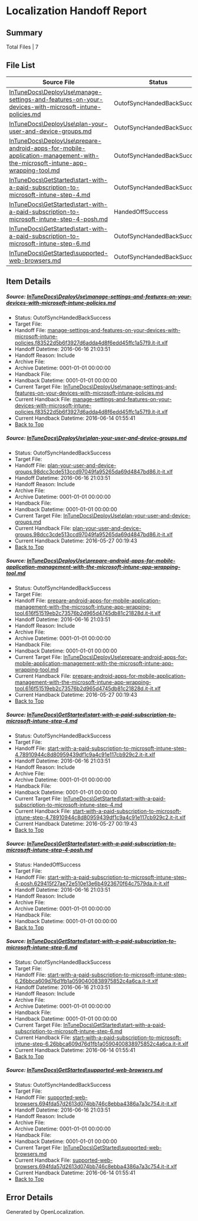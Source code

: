 # <a name='report-top'></a> Localization Handoff Report

## Summary
 Total Files | 7

## File List
 Source File | Status | Details 
 ----------- | ------ | ------- 
 [InTuneDocs\DeployUse\manage-settings-and-features-on-your-devices-with-microsoft-intune-policies.md](https://github.com/Microsoft/IntuneDocs-pr/blob/7b54297b8e44628ddc8c2c1ca881cd17d7dadbb0/InTuneDocs/DeployUse/manage-settings-and-features-on-your-devices-with-microsoft-intune-policies.md) | OutofSyncHandedBackSuccess | [Details](#4ce694110ff38207d9112bd468691173b91837ff73)
 [InTuneDocs\DeployUse\plan-your-user-and-device-groups.md](https://github.com/Microsoft/IntuneDocs-pr/blob/82ab2dbfada6c0745195da149d5f0dc1948ceb92/InTuneDocs/DeployUse/plan-your-user-and-device-groups.md) | OutofSyncHandedBackSuccess | [Details](#e89d8384532b994d810649fc07c698237e2f3cec212)
 [InTuneDocs\DeployUse\prepare-android-apps-for-mobile-application-management-with-the-microsoft-intune-app-wrapping-tool.md](https://github.com/Microsoft/IntuneDocs-pr/blob/2847c9af38ae0ddddc8d76d548ae7abddc63e4c1/InTuneDocs/DeployUse/prepare-android-apps-for-mobile-application-management-with-the-microsoft-intune-app-wrapping-tool.md) | OutofSyncHandedBackSuccess | [Details](#87f7fb7e80783ee236106c1322870d5351b82002216)
 [InTuneDocs\GetStarted\start-with-a-paid-subscription-to-microsoft-intune-step-4.md](https://github.com/Microsoft/IntuneDocs-pr/blob/2847c9af38ae0ddddc8d76d548ae7abddc63e4c1/InTuneDocs/GetStarted/start-with-a-paid-subscription-to-microsoft-intune-step-4.md) | OutofSyncHandedBackSuccess | [Details](#e764dc73492db984fcbb118597ad1d08491d3427526)
 [InTuneDocs\GetStarted\start-with-a-paid-subscription-to-microsoft-intune-step-4-posh.md](https://github.com/Microsoft/IntuneDocs-pr/blob/2847c9af38ae0ddddc8d76d548ae7abddc63e4c1/InTuneDocs/GetStarted/start-with-a-paid-subscription-to-microsoft-intune-step-4-posh.md) | HandedOffSuccess | [Details](#e0eca2ecc9948c7caf15d5df5e6e106428b8b964525)
 [InTuneDocs\GetStarted\start-with-a-paid-subscription-to-microsoft-intune-step-6.md](https://github.com/Microsoft/IntuneDocs-pr/blob/2847c9af38ae0ddddc8d76d548ae7abddc63e4c1/InTuneDocs/GetStarted/start-with-a-paid-subscription-to-microsoft-intune-step-6.md) | OutofSyncHandedBackSuccess | [Details](#b3b65a1fd1e426bf566f39382321a29e913f102c528)
 [InTuneDocs\GetStarted\supported-web-browsers.md](https://github.com/Microsoft/IntuneDocs-pr/blob/2847c9af38ae0ddddc8d76d548ae7abddc63e4c1/InTuneDocs/GetStarted/supported-web-browsers.md) | OutofSyncHandedBackSuccess | [Details](#2524ff0c6139029b162fd58ed209e2d1c284df76533)

## Item Details
##### <a name='4ce694110ff38207d9112bd468691173b91837ff73'></a> Source: [InTuneDocs\DeployUse\manage-settings-and-features-on-your-devices-with-microsoft-intune-policies.md](https://github.com/Microsoft/IntuneDocs-pr/blob/7b54297b8e44628ddc8c2c1ca881cd17d7dadbb0/InTuneDocs/DeployUse/manage-settings-and-features-on-your-devices-with-microsoft-intune-policies.md)
* Status: OutofSyncHandedBackSuccess
* Target File: 
* Handoff File: [manage-settings-and-features-on-your-devices-with-microsoft-intune-policies.f83522d5b6f3927d6adda4d8f6edd45ffc1a57f9.it-it.xlf](https://github.com/Microsoft/EM.handoff/blob/767c24c71c83cc892cfb865d196ea9acbe3f0927/ol-handoff/Microsoft/IntuneDocs-pr.it-it/master/manage-settings-and-features-on-your-devices-with-microsoft-intune-policies.f83522d5b6f3927d6adda4d8f6edd45ffc1a57f9.it-it.xlf)
* Handoff Datetime: 2016-06-16 21:03:51
* Handoff Reason: Include
* Archive File: 
* Archive Datetime: 0001-01-01 00:00:00
* Handback File: 
* Handback Datetime: 0001-01-01 00:00:00
* Current Target File: [InTuneDocs\DeployUse\manage-settings-and-features-on-your-devices-with-microsoft-intune-policies.md](https://github.com/Microsoft/IntuneDocs-pr.it-it/blob/c1eab315e043107ab5acf84c3f6a550631da0f11/InTuneDocs/DeployUse/manage-settings-and-features-on-your-devices-with-microsoft-intune-policies.md)
* Current Handback File: [manage-settings-and-features-on-your-devices-with-microsoft-intune-policies.f83522d5b6f3927d6adda4d8f6edd45ffc1a57f9.it-it.xlf](https://github.com/Microsoft/EM.handback/blob/3c81257654bde3a37087cf4c4cb5cc4f9146754e/ol-handback/Microsoft/IntuneDocs-pr.it-it/master/manage-settings-and-features-on-your-devices-with-microsoft-intune-policies.f83522d5b6f3927d6adda4d8f6edd45ffc1a57f9.it-it.xlf)
* Current Handback Datetime: 2016-06-14 01:55:41
* [Back to Top](#report-top)

##### <a name='e89d8384532b994d810649fc07c698237e2f3cec212'></a> Source: [InTuneDocs\DeployUse\plan-your-user-and-device-groups.md](https://github.com/Microsoft/IntuneDocs-pr/blob/82ab2dbfada6c0745195da149d5f0dc1948ceb92/InTuneDocs/DeployUse/plan-your-user-and-device-groups.md)
* Status: OutofSyncHandedBackSuccess
* Target File: 
* Handoff File: [plan-your-user-and-device-groups.98dcc3cde513ccd97049fa95265da69d4847bd86.it-it.xlf](https://github.com/Microsoft/EM.handoff/blob/767c24c71c83cc892cfb865d196ea9acbe3f0927/ol-handoff/Microsoft/IntuneDocs-pr.it-it/master/plan-your-user-and-device-groups.98dcc3cde513ccd97049fa95265da69d4847bd86.it-it.xlf)
* Handoff Datetime: 2016-06-16 21:03:51
* Handoff Reason: Include
* Archive File: 
* Archive Datetime: 0001-01-01 00:00:00
* Handback File: 
* Handback Datetime: 0001-01-01 00:00:00
* Current Target File: [InTuneDocs\DeployUse\plan-your-user-and-device-groups.md](https://github.com/Microsoft/IntuneDocs-pr.it-it/blob/515dfd70679437e93fce75e5e98e5f5973c70c2e/InTuneDocs/DeployUse/plan-your-user-and-device-groups.md)
* Current Handback File: [plan-your-user-and-device-groups.98dcc3cde513ccd97049fa95265da69d4847bd86.it-it.xlf](https://github.com/Microsoft/EM.handback/blob/7d7a7b26a82a9208e5f25cfa973990e91ba34234/ol-handback/Microsoft/IntuneDocs-pr.it-it/master/plan-your-user-and-device-groups.98dcc3cde513ccd97049fa95265da69d4847bd86.it-it.xlf)
* Current Handback Datetime: 2016-05-27 00:19:43
* [Back to Top](#report-top)

##### <a name='87f7fb7e80783ee236106c1322870d5351b82002216'></a> Source: [InTuneDocs\DeployUse\prepare-android-apps-for-mobile-application-management-with-the-microsoft-intune-app-wrapping-tool.md](https://github.com/Microsoft/IntuneDocs-pr/blob/2847c9af38ae0ddddc8d76d548ae7abddc63e4c1/InTuneDocs/DeployUse/prepare-android-apps-for-mobile-application-management-with-the-microsoft-intune-app-wrapping-tool.md)
* Status: OutofSyncHandedBackSuccess
* Target File: 
* Handoff File: [prepare-android-apps-for-mobile-application-management-with-the-microsoft-intune-app-wrapping-tool.616f51519eb2c73576b2d965d4745db81c21828d.it-it.xlf](https://github.com/Microsoft/EM.handoff/blob/767c24c71c83cc892cfb865d196ea9acbe3f0927/ol-handoff/Microsoft/IntuneDocs-pr.it-it/master/prepare-android-apps-for-mobile-application-management-with-the-microsoft-intune-app-wrapping-tool.616f51519eb2c73576b2d965d4745db81c21828d.it-it.xlf)
* Handoff Datetime: 2016-06-16 21:03:51
* Handoff Reason: Include
* Archive File: 
* Archive Datetime: 0001-01-01 00:00:00
* Handback File: 
* Handback Datetime: 0001-01-01 00:00:00
* Current Target File: [InTuneDocs\DeployUse\prepare-android-apps-for-mobile-application-management-with-the-microsoft-intune-app-wrapping-tool.md](https://github.com/Microsoft/IntuneDocs-pr.it-it/blob/515dfd70679437e93fce75e5e98e5f5973c70c2e/InTuneDocs/DeployUse/prepare-android-apps-for-mobile-application-management-with-the-microsoft-intune-app-wrapping-tool.md)
* Current Handback File: [prepare-android-apps-for-mobile-application-management-with-the-microsoft-intune-app-wrapping-tool.616f51519eb2c73576b2d965d4745db81c21828d.it-it.xlf](https://github.com/Microsoft/EM.handback/blob/7d7a7b26a82a9208e5f25cfa973990e91ba34234/ol-handback/Microsoft/IntuneDocs-pr.it-it/master/prepare-android-apps-for-mobile-application-management-with-the-microsoft-intune-app-wrapping-tool.616f51519eb2c73576b2d965d4745db81c21828d.it-it.xlf)
* Current Handback Datetime: 2016-05-27 00:19:43
* [Back to Top](#report-top)

##### <a name='e764dc73492db984fcbb118597ad1d08491d3427526'></a> Source: [InTuneDocs\GetStarted\start-with-a-paid-subscription-to-microsoft-intune-step-4.md](https://github.com/Microsoft/IntuneDocs-pr/blob/2847c9af38ae0ddddc8d76d548ae7abddc63e4c1/InTuneDocs/GetStarted/start-with-a-paid-subscription-to-microsoft-intune-step-4.md)
* Status: OutofSyncHandedBackSuccess
* Target File: 
* Handoff File: [start-with-a-paid-subscription-to-microsoft-intune-step-4.78910944c8d80959439df1c9a4c91e117cb929c2.it-it.xlf](https://github.com/Microsoft/EM.handoff/blob/767c24c71c83cc892cfb865d196ea9acbe3f0927/ol-handoff/Microsoft/IntuneDocs-pr.it-it/master/start-with-a-paid-subscription-to-microsoft-intune-step-4.78910944c8d80959439df1c9a4c91e117cb929c2.it-it.xlf)
* Handoff Datetime: 2016-06-16 21:03:51
* Handoff Reason: Include
* Archive File: 
* Archive Datetime: 0001-01-01 00:00:00
* Handback File: 
* Handback Datetime: 0001-01-01 00:00:00
* Current Target File: [InTuneDocs\GetStarted\start-with-a-paid-subscription-to-microsoft-intune-step-4.md](https://github.com/Microsoft/IntuneDocs-pr.it-it/blob/515dfd70679437e93fce75e5e98e5f5973c70c2e/InTuneDocs/GetStarted/start-with-a-paid-subscription-to-microsoft-intune-step-4.md)
* Current Handback File: [start-with-a-paid-subscription-to-microsoft-intune-step-4.78910944c8d80959439df1c9a4c91e117cb929c2.it-it.xlf](https://github.com/Microsoft/EM.handback/blob/7d7a7b26a82a9208e5f25cfa973990e91ba34234/ol-handback/Microsoft/IntuneDocs-pr.it-it/master/start-with-a-paid-subscription-to-microsoft-intune-step-4.78910944c8d80959439df1c9a4c91e117cb929c2.it-it.xlf)
* Current Handback Datetime: 2016-05-27 00:19:43
* [Back to Top](#report-top)

##### <a name='e0eca2ecc9948c7caf15d5df5e6e106428b8b964525'></a> Source: [InTuneDocs\GetStarted\start-with-a-paid-subscription-to-microsoft-intune-step-4-posh.md](https://github.com/Microsoft/IntuneDocs-pr/blob/2847c9af38ae0ddddc8d76d548ae7abddc63e4c1/InTuneDocs/GetStarted/start-with-a-paid-subscription-to-microsoft-intune-step-4-posh.md)
* Status: HandedOffSuccess
* Target File: 
* Handoff File: [start-with-a-paid-subscription-to-microsoft-intune-step-4-posh.629415f27ae72e510e13e6b4923670f64c7579da.it-it.xlf](https://github.com/Microsoft/EM.handoff/blob/767c24c71c83cc892cfb865d196ea9acbe3f0927/ol-handoff/Microsoft/IntuneDocs-pr.it-it/master/start-with-a-paid-subscription-to-microsoft-intune-step-4-posh.629415f27ae72e510e13e6b4923670f64c7579da.it-it.xlf)
* Handoff Datetime: 2016-06-16 21:03:51
* Handoff Reason: Include
* Archive File: 
* Archive Datetime: 0001-01-01 00:00:00
* Handback File: 
* Handback Datetime: 0001-01-01 00:00:00
* [Back to Top](#report-top)

##### <a name='b3b65a1fd1e426bf566f39382321a29e913f102c528'></a> Source: [InTuneDocs\GetStarted\start-with-a-paid-subscription-to-microsoft-intune-step-6.md](https://github.com/Microsoft/IntuneDocs-pr/blob/2847c9af38ae0ddddc8d76d548ae7abddc63e4c1/InTuneDocs/GetStarted/start-with-a-paid-subscription-to-microsoft-intune-step-6.md)
* Status: OutofSyncHandedBackSuccess
* Target File: 
* Handoff File: [start-with-a-paid-subscription-to-microsoft-intune-step-6.26bbca609d76d1fb1a0590400838975852c4a6ca.it-it.xlf](https://github.com/Microsoft/EM.handoff/blob/767c24c71c83cc892cfb865d196ea9acbe3f0927/ol-handoff/Microsoft/IntuneDocs-pr.it-it/master/start-with-a-paid-subscription-to-microsoft-intune-step-6.26bbca609d76d1fb1a0590400838975852c4a6ca.it-it.xlf)
* Handoff Datetime: 2016-06-16 21:03:51
* Handoff Reason: Include
* Archive File: 
* Archive Datetime: 0001-01-01 00:00:00
* Handback File: 
* Handback Datetime: 0001-01-01 00:00:00
* Current Target File: [InTuneDocs\GetStarted\start-with-a-paid-subscription-to-microsoft-intune-step-6.md](https://github.com/Microsoft/IntuneDocs-pr.it-it/blob/c1eab315e043107ab5acf84c3f6a550631da0f11/InTuneDocs/GetStarted/start-with-a-paid-subscription-to-microsoft-intune-step-6.md)
* Current Handback File: [start-with-a-paid-subscription-to-microsoft-intune-step-6.26bbca609d76d1fb1a0590400838975852c4a6ca.it-it.xlf](https://github.com/Microsoft/EM.handback/blob/3c81257654bde3a37087cf4c4cb5cc4f9146754e/ol-handback/Microsoft/IntuneDocs-pr.it-it/master/start-with-a-paid-subscription-to-microsoft-intune-step-6.26bbca609d76d1fb1a0590400838975852c4a6ca.it-it.xlf)
* Current Handback Datetime: 2016-06-14 01:55:41
* [Back to Top](#report-top)

##### <a name='2524ff0c6139029b162fd58ed209e2d1c284df76533'></a> Source: [InTuneDocs\GetStarted\supported-web-browsers.md](https://github.com/Microsoft/IntuneDocs-pr/blob/2847c9af38ae0ddddc8d76d548ae7abddc63e4c1/InTuneDocs/GetStarted/supported-web-browsers.md)
* Status: OutofSyncHandedBackSuccess
* Target File: 
* Handoff File: [supported-web-browsers.694fda57d2613d074bb746c8ebba4386a7a3c754.it-it.xlf](https://github.com/Microsoft/EM.handoff/blob/767c24c71c83cc892cfb865d196ea9acbe3f0927/ol-handoff/Microsoft/IntuneDocs-pr.it-it/master/supported-web-browsers.694fda57d2613d074bb746c8ebba4386a7a3c754.it-it.xlf)
* Handoff Datetime: 2016-06-16 21:03:51
* Handoff Reason: Include
* Archive File: 
* Archive Datetime: 0001-01-01 00:00:00
* Handback File: 
* Handback Datetime: 0001-01-01 00:00:00
* Current Target File: [InTuneDocs\GetStarted\supported-web-browsers.md](https://github.com/Microsoft/IntuneDocs-pr.it-it/blob/c1eab315e043107ab5acf84c3f6a550631da0f11/InTuneDocs/GetStarted/supported-web-browsers.md)
* Current Handback File: [supported-web-browsers.694fda57d2613d074bb746c8ebba4386a7a3c754.it-it.xlf](https://github.com/Microsoft/EM.handback/blob/3c81257654bde3a37087cf4c4cb5cc4f9146754e/ol-handback/Microsoft/IntuneDocs-pr.it-it/master/supported-web-browsers.694fda57d2613d074bb746c8ebba4386a7a3c754.it-it.xlf)
* Current Handback Datetime: 2016-06-14 01:55:41
* [Back to Top](#report-top)


## Error Details

Generated by OpenLocalization.
